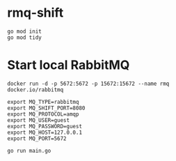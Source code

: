 # rmq-shift

```
go mod init
go mod tidy
```

# Start local RabbitMQ
```
docker run -d -p 5672:5672 -p 15672:15672 --name rmq docker.io/rabbitmq
```

```
export MQ_TYPE=rabbitmq
export MQ_SHIFT_PORT=8080
export MQ_PROTOCOL=amqp
export MQ_USER=guest
export MQ_PASSWORD=guest
export MQ_HOST=127.0.0.1
export MQ_PORT=5672
```

```
go run main.go
```

